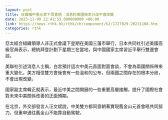 ```yaml
---
layout: post
title: 日媒稱中美元首下周會晤　消息料兩國根本分歧不會改變
date: 2023-11-08 22:41:53.000000000 +08:00
link: https://news.rthk.hk/rthk/ch/component/k2/1727029-20231108.htm
categories: rthk
---
```


亞太經合組織領導人非正式會議下星期在美國三藩市舉行，日本共同社引述美國高級官員表示，總統拜登計劃下星期三在當地，與中國國家主席習近平舉行雙邊會談。

美聯社引述消息人士稱，白宮預計這次中美元首面對面會談，不會為兩國關係帶來重大變化，美方相信雙方會後會有一些溫和的公布，但兩國之間存在的根本分歧，不會出現改變。

國家副主席韓正就表示，最近中美之間開展的一些重要高層接觸，提升了國際社會對未來中美關係改善的正面預期。

在北京，外交部發言人汪文斌說，中美雙方都同意朝著實現舊金山元首會晤共同努力，但重申通往舊金山不能靠自動駕駛。
